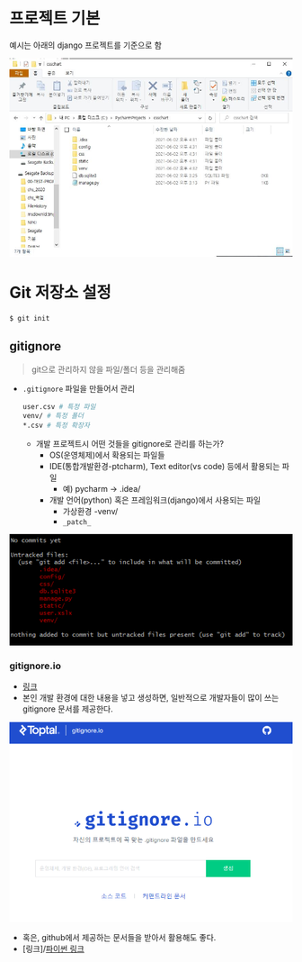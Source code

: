 # 프로젝트 기본

예시는 아래의 django 프로젝트를 기준으로 함

![django](md-images/django.JPG)

# Git 저장소 설정

```bash
$ git init
```





## gitignore

> git으로 관리하지 않을 파일/폴더 등을 관리해줌

* `.gitignore` 파일을 만들어서 관리

  ```bash
  user.csv # 특정 파일
  venv/ # 특정 폴더
  *.csv # 특정 확장자
  ```

  * 개발 프로젝트시 어떤 것들을 gitignore로 관리를 하는가?
    * OS(운영체제)에서 확용되는 파일들
    * IDE(통합개발환경-ptcharm), Text editor(vs code) 등에서 활용되는 파일
      * 예) pycharm -> .idea/
    * 개발 언어(python) 혹은 프레임워크(django)에서 사용되는 파일
      * 가상환경 -venv/
      * `_patch_`

![image-20210604101530179](md-images/image-20210604101530179.png)





### gitignore.io

* [링크](https://www.toptal.com/developers/gitignore)
* 본인 개발 환경에 대한 내용을 넣고 생성하면, 일반적으로 개발자들이 많이 쓰는 gitignore 문서를 제공한다.

![image-20210604102116536](md-images/image-20210604102116536.png)

* 혹은, github에서 제공하는 문서들을 받아서 활용해도 좋다.
* [링크]/[파이썬 링크](https://github.com/github/gitignore)

